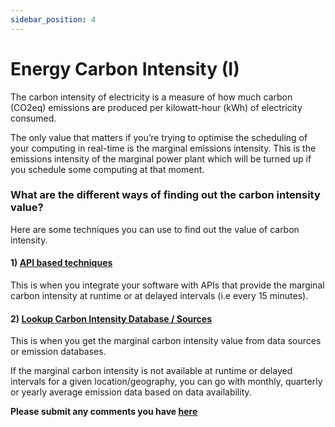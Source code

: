 ```yaml
---
sidebar_position: 4
---
```


# Energy Carbon Intensity (I)

The carbon intensity of electricity is a measure of how much carbon (CO2eq) emissions are produced per kilowatt-hour (kWh) of electricity consumed.

The only value that matters if you’re trying to optimise the scheduling of your computing in real-time is the marginal emissions intensity. This is the emissions intensity of the marginal power plant which will be turned up if you schedule some computing at that moment.

### What are the different ways of finding out the carbon intensity value?​

Here are some techniques you can use to find out the value of carbon intensity.  

#### 1) [ API based techniques ](APIBased.md)
 This is when you integrate your software with APIs that provide the marginal carbon intensity at runtime or at delayed intervals (i.e every 15 minutes).
#### 2) [ Lookup Carbon Intensity Database / Sources  ](IntensityDatabase.md)
 This is when you get the marginal carbon intensity value from data sources or emission databases.

If the marginal carbon intensity is not available at runtime or delayed intervals for a given location/geography, you can go with monthly, quarterly or yearly average emission data based on data availability.

**Please submit any comments you have [here](https://github.com/Green-Software-Foundation/sci-data/issues/new?assignees=atg-abhishek%2C+srini1978%2C+Henry-WattTime%2C+navveenb&labels=Guidelines+Feedback&template=guidelines-feedback.md&title=Guidelines+Feedback)**
